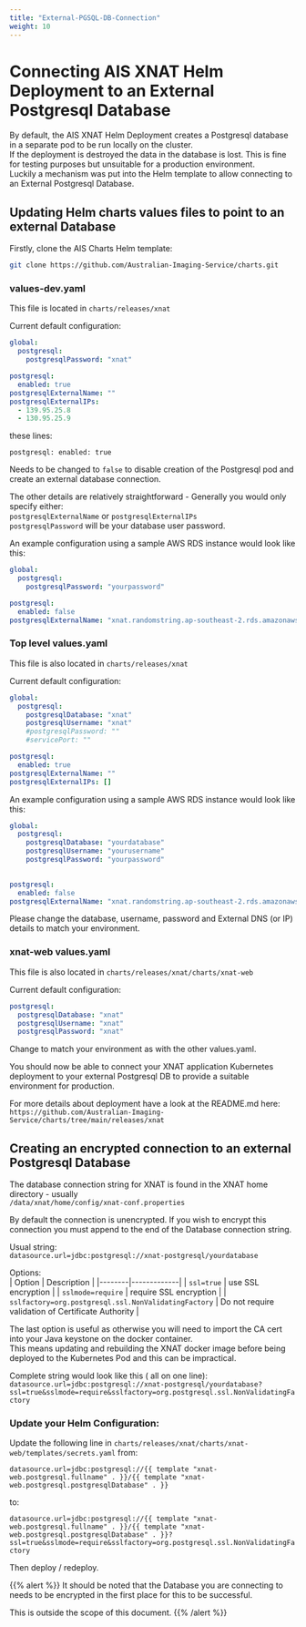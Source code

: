 ```yaml
---
title: "External-PGSQL-DB-Connection"
weight: 10
---
```


# Connecting AIS XNAT Helm Deployment to an External Postgresql Database

By default, the AIS XNAT Helm Deployment creates a Postgresql database in a separate pod to be run locally on the cluster.  
If the deployment is destroyed the data in the database is lost. This is fine for testing purposes but unsuitable for a production environment.  
Luckily a mechanism was put into the Helm template to allow connecting to an External Postgresql Database.  



## Updating Helm charts values files to point to an external Database

Firstly, clone the AIS Charts Helm template:

```bash
git clone https://github.com/Australian-Imaging-Service/charts.git
```




### values-dev.yaml

This file is located in `charts/releases/xnat`

Current default configuration:

```yaml
global:
  postgresql:
    postgresqlPassword: "xnat"

postgresql:
  enabled: true
postgresqlExternalName: ""
postgresqlExternalIPs:
  - 139.95.25.8
  - 130.95.25.9
```

these lines:  

`postgresql:
   enabled: true`

Needs to be changed to `false` to disable creation of the Postgresql pod and create an external database connection.

The other details are relatively straightforward - Generally you would only specify either:  
`postgresqlExternalName` or `postgresqlExternalIPs`  
`postgresqlPassword` will be your database user password.

An example configuration using a sample AWS RDS instance would look like this:

```yaml
global:
  postgresql:
    postgresqlPassword: "yourpassword"

postgresql:
  enabled: false
postgresqlExternalName: "xnat.randomstring.ap-southeast-2.rds.amazonaws.com"
```


### Top level values.yaml

This file is also located in `charts/releases/xnat`

Current default configuration:

```yaml
global:
  postgresql:
    postgresqlDatabase: "xnat"
    postgresqlUsername: "xnat"
    #postgresqlPassword: ""
    #servicePort: ""

postgresql:
  enabled: true
postgresqlExternalName: ""
postgresqlExternalIPs: []
```

An example configuration using a sample AWS RDS instance would look like this:

```yaml
global:
  postgresql:
    postgresqlDatabase: "yourdatabase"
    postgresqlUsername: "yourusername"
    postgresqlPassword: "yourpassword"
    

postgresql:
  enabled: false
postgresqlExternalName: "xnat.randomstring.ap-southeast-2.rds.amazonaws.com"
```

Please change the database, username, password and External DNS (or IP) details to match your environment.


### xnat-web values.yaml

This file is also located in `charts/releases/xnat/charts/xnat-web`


Current default configuration:

```yaml
postgresql:
  postgresqlDatabase: "xnat"
  postgresqlUsername: "xnat"
  postgresqlPassword: "xnat"
```


Change to match your environment as with the other values.yaml.  

You should now be able to connect your XNAT application Kubernetes deployment to your external Postgresql DB to provide a suitable environment for production.

For more details about deployment have a look at the README.md here:  
`https://github.com/Australian-Imaging-Service/charts/tree/main/releases/xnat`



## Creating an encrypted connection to an external Postgresql Database


The database connection string for XNAT is found in the XNAT home directory - usually  
`/data/xnat/home/config/xnat-conf.properties`


By default the connection is unencrypted. If you wish to encrypt this connection you must append to the end of the Database connection string.

Usual string:  
`datasource.url=jdbc:postgresql://xnat-postgresql/yourdatabase`

Options:  
| Option | Description |
|--------|-------------|
| `ssl=true` | use SSL encryption |
| `sslmode=require` | require SSL encryption |
| `sslfactory=org.postgresql.ssl.NonValidatingFactory` | Do not require validation of Certificate Authority |

The last option is useful as otherwise you will need to import the CA cert into your Java keystone on the docker container.  
This means updating and rebuilding the XNAT docker image before being deployed to the Kubernetes Pod and this can be impractical.


Complete string would look like this ( all on one line):  
`datasource.url=jdbc:postgresql://xnat-postgresql/yourdatabase?ssl=true&sslmode=require&sslfactory=org.postgresql.ssl.NonValidatingFactory`


### Update your Helm Configuration:

Update the following line in `charts/releases/xnat/charts/xnat-web/templates/secrets.yaml` from:  

`datasource.url=jdbc:postgresql://{{ template "xnat-web.postgresql.fullname" . }}/{{ template "xnat-web.postgresql.postgresqlDatabase" . }}`  

to:

`datasource.url=jdbc:postgresql://{{ template "xnat-web.postgresql.fullname" . }}/{{ template "xnat-web.postgresql.postgresqlDatabase" . }}?ssl=true&sslmode=require&sslfactory=org.postgresql.ssl.NonValidatingFactory`



Then deploy / redeploy.


{{% alert %}}
It should be noted that the Database you are connecting to needs to be encrypted in the first place for this to be successful.

This is outside the scope of this document.
{{% /alert %}}

